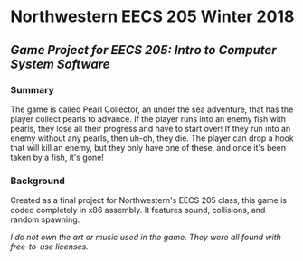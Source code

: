 # Northwestern EECS 205 Winter 2018
## *Game Project for EECS 205: Intro to Computer System Software*


### Summary
The game is called Pearl Collector, an under the sea adventure, that has the player collect pearls to advance.
If the player runs into an enemy fish with pearls, they lose all their progress and have to start over! If they run into an enemy without any pearls, then uh-oh, they die.
The player can drop a hook that will kill an enemy, but they only have one of these, and once it's been taken by a fish, it's gone!

### Background
Created as a final project for Northwestern's EECS 205 class, this game is coded completely in x86 assembly. It features sound, collisions, and random spawning. 


*I do not own the art or music used in the game. They were all found with free-to-use licenses.*
